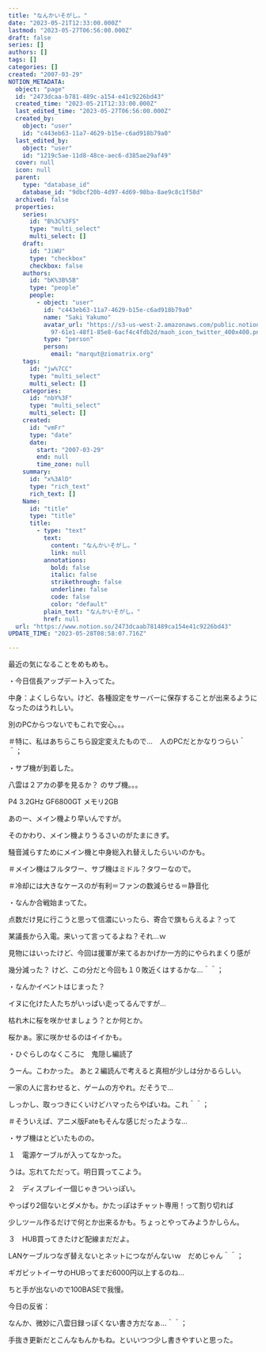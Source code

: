 ```yaml
---
title: "なんかいそがし。"
date: "2023-05-21T12:33:00.000Z"
lastmod: "2023-05-27T06:56:00.000Z"
draft: false
series: []
authors: []
tags: []
categories: []
created: "2007-03-29"
NOTION_METADATA:
  object: "page"
  id: "2473dcaa-b781-489c-a154-e41c9226bd43"
  created_time: "2023-05-21T12:33:00.000Z"
  last_edited_time: "2023-05-27T06:56:00.000Z"
  created_by:
    object: "user"
    id: "c443eb63-11a7-4629-b15e-c6ad918b79a0"
  last_edited_by:
    object: "user"
    id: "1219c5ae-11d8-48ce-aec6-d385ae29af49"
  cover: null
  icon: null
  parent:
    type: "database_id"
    database_id: "9dbcf20b-4d97-4d69-98ba-8ae9c8c1f58d"
  archived: false
  properties:
    series:
      id: "B%3C%3FS"
      type: "multi_select"
      multi_select: []
    draft:
      id: "JiWU"
      type: "checkbox"
      checkbox: false
    authors:
      id: "bK%3B%5B"
      type: "people"
      people:
        - object: "user"
          id: "c443eb63-11a7-4629-b15e-c6ad918b79a0"
          name: "Saki Yakumo"
          avatar_url: "https://s3-us-west-2.amazonaws.com/public.notion-static.com/3ad1c4\
            97-61e1-48f1-85e8-6acf4c4fdb2d/maoh_icon_twitter_400x400.png"
          type: "person"
          person:
            email: "marqut@ziomatrix.org"
    tags:
      id: "jw%7CC"
      type: "multi_select"
      multi_select: []
    categories:
      id: "nbY%3F"
      type: "multi_select"
      multi_select: []
    created:
      id: "vmFr"
      type: "date"
      date:
        start: "2007-03-29"
        end: null
        time_zone: null
    summary:
      id: "x%3AlD"
      type: "rich_text"
      rich_text: []
    Name:
      id: "title"
      type: "title"
      title:
        - type: "text"
          text:
            content: "なんかいそがし。"
            link: null
          annotations:
            bold: false
            italic: false
            strikethrough: false
            underline: false
            code: false
            color: "default"
          plain_text: "なんかいそがし。"
          href: null
  url: "https://www.notion.so/2473dcaab781489ca154e41c9226bd43"
UPDATE_TIME: "2023-05-28T08:58:07.716Z"

---
```

<link rel="stylesheet" href="https://cdn.jsdelivr.net/npm/katex@0.16.2/dist/katex.min.css" integrity="sha384-bYdxxUwYipFNohQlHt0bjN/LCpueqWz13HufFEV1SUatKs1cm4L6fFgCi1jT643X" crossorigin="anonymous">


最近の気になることをめもめも。


・今日信長アップデート入ってた。


中身：よくしらない。けど、各種設定をサーバーに保存することが出来るようになったのはうれしい。


別のPCからつないでもこれで安心。。。


＃特に、私はあちらこちら設定変えたもので…　人のPCだとかなりつらい＾＾；


・サブ機が到着した。


八雲は２アカの夢を見るか？ のサブ機。。。


P4 3.2GHz GF6800GT メモリ2GB


あのー、メイン機より早いんですが。


そのかわり、メイン機よりうるさいのがたまにきず。


騒音減らすためにメイン機と中身総入れ替えしたらいいのかも。


＃メイン機はフルタワー、サブ機はミドル？タワーなので。


＃冷却には大きなケースのが有利＝ファンの数減らせる＝静音化


・なんか合戦始まってた。


点数だけ見に行こうと思って信濃にいったら、寄合で旗もらえるよ？って


某議長から入電。来いって言ってるよね？それ…ｗ


見物にはいったけど、今回は援軍が来てるおかげか一方的にやられまくり感が


幾分減った？ けど、この分だと今回も１０敗近くはするかな…＾＾；


・なんかイベントはじまった？


イヌに化けた人たちがいっぱい走ってるんですが…


枯れ木に桜を咲かせましょう？とか何とか。


桜かぁ。家に咲かせるのはイイかも。


・ひぐらしのなくころに　鬼隠し編読了


うーん。こわかった。 あと２編読んで考えると真相が少しは分かるらしい。


一家の人に言わせると、ゲームの方やれ。だそうで…


しっかし、取っつきにくいけどハマったらやばいね。これ＾＾；


＃そういえば、アニメ版Fateもそんな感じだったような…


・サブ機はとどいたものの。


１　電源ケーブルが入ってなかった。


うは。忘れてただって。明日買ってこよう。


２　ディスプレイ一個じゃきついっぽい。


やっぱり2個ないとダメかも。かたっぽはチャット専用！って割り切れば


少しツール作るだけで何とか出来るかも。ちょっとやってみようかしらん。


３　HUB買ってきたけど配線まだだよ。


LANケーブルつなぎ替えないとネットにつながんないｗ　だめじゃん＾＾；


ギガビットイーサのHUBってまだ6000円以上するのね…


ちと手が出ないので100BASEで我慢。


今日の反省：


なんか、微妙に八雲日録っぽくない書き方だなぁ…＾＾；


手抜き更新だとこんなもんかもね。といいつつ少し書きやすいと思った。

